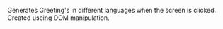 Generates Greeting's in different languages when the screen is clicked.
Created useing DOM manipulation.
